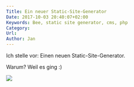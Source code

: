 ```yaml
---
Title: Ein neuer Static-Site-Generator
Date: 2017-10-03 20:40:07+02:00
Keywords: Bee, static site generator, cms, php
Category: 
Url:
Author: Jan
---
```


Ich stelle vor: Einen neuen Static-Site-Generator.

Warum? Weil es ging :)


![](images/mtb.jpg)